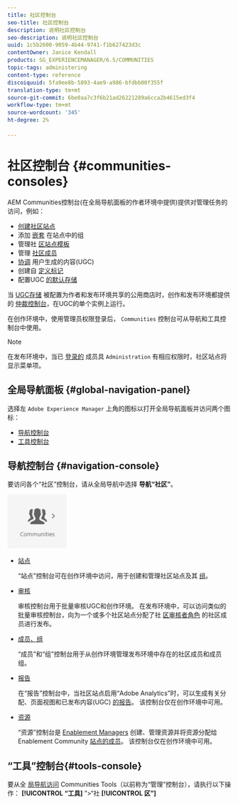 ```yaml
---
title: 社区控制台
seo-title: 社区控制台
description: 说明社区控制台
seo-description: 说明社区控制台
uuid: 1c5b2600-9059-4b44-9741-f1b627423d3c
contentOwner: Janice Kendall
products: SG_EXPERIENCEMANAGER/6.5/COMMUNITIES
topic-tags: administering
content-type: reference
discoiquuid: 5fa9ee8b-5893-4ae9-a986-bfdbb00f355f
translation-type: tm+mt
source-git-commit: 6be0aa7c3f6b21ad26221289a6cca2b4615ed3f4
workflow-type: tm+mt
source-wordcount: '345'
ht-degree: 2%

---
```



# 社区控制台 {#communities-consoles}

AEM Communities控制台(在全局导航面板的作者环境中提供)提供对管理任务的访问，例如：

* [创建社区站点](sites-console.md)
* 添加 [嵌套](groups.md) 在站点中的组
* 管理社 [区站点模板](sites.md)
* 管理 [社区成员](members.md)
* [协调](moderate-ugc.md) 用户生成的内容(UGC)
* 创建自 [定义标记](badges.md)
* 配置UGC [的默认存储](srp-config.md)

当 [UGC存储](working-with-srp.md) 被配置为作者和发布环境共享的公用商店时，创作和发布环境都提供的 [仲裁控制台](moderation.md)，在UGC的单个实例上运行。

在创作环境中，使用管理员权限登录后， `Communities` 控制台可从导航和工具控制台中使用。

>[!NOTE]
>
>在发布环境中，当已 [登录的](sites-console.md) 成员具 `Administration` 有相应权限时，社区站点将显示菜单项。


## 全局导航面板 {#global-navigation-panel}

选择左 `Adobe Experience Manager` 上角的图标以打开全局导航面板并访问两个图标：

* [导航控制台](#navigation-console)
* [工具控制台](tools.md)

## 导航控制台 {#navigation-console}

要访问各个“社区”控制台，请从全局导航中选择 **导航“社区”**。

![社区](assets/communities.png)

* [站点](sites-console.md)

   “站点”控制台可在创作环境中访问，用于创建和管理社区站点及其 [组](groups.md)。

* [审核](moderation.md)

   审核控制台用于批量审核UGC和创作环境。 在发布环境中，可以访问类似的批量审核控制台，向为一个或多个社区站点分配了社 [区审核者角色](users.md#publishenvironmentusersandgroups) 的社区成员进行发布。

* [成员、组](members.md)

   “成员”和“组”控制台用于从创作环境管理发布环境中存在的社区成员和成员组。

* [报告](reports.md)

   在“报告”控制台中，当社区站点启用“Adobe Analytics”时，可以生成有关分配、页面视图和已发布内容(UGC) [的报告](sites-console.md#analytics)。 该控制台仅在创作环境中可用。

* [资源](resources.md)

   “资源”控制台是 [Enablement Managers](enablement.md#communitymanagers) 创建、管理资源并将资源分配给Enablement Community [站点的成员](overview.md#enablement-community)。 该控制台仅在创作环境中可用。

## “工具”控制台{#tools-console}

要从全 [局导航访问](tools.md) Communities Tools（以前称为“管理”控制台），请执行以下操作： **[!UICONTROL “工具]** ”>“社 **[!UICONTROL 区”]**
